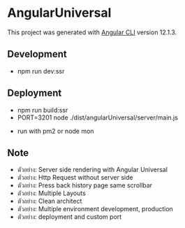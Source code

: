 # AngularUniversal

This project was generated with [Angular CLI](https://github.com/angular/angular-cli) version 12.1.3.

## Development

- npm run dev:ssr

## Deployment

- npm run build:ssr
- PORT=3201 node ./dist/angularUniversal/server/main.js

* run with pm2 or node mon

## Note

- ตัวอย่าง: Server side rendering with Angular Universal
- ตัวอย่าง: Http Request without server side
- ตัวอย่าง: Press back history page same scrollbar
- ตัวอย่าง: Multiple Layouts
- ตัวอย่าง: Clean architect
- ตัวอย่าง: Multiple environment development, production
- ตัวอย่าง: deployment and custom port
